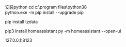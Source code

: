 安装python
cd c:\program files\python38\
python.exe -m pip install --upgrade pip

pip install tzdata

pip3 install homeassistant
py -m homeassistant --open-ui


127.0.0.1:8123
